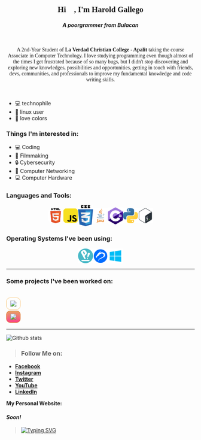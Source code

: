 
<h2 align="center" style="font-family: Ubuntu">Hi 👋, I'm Harold Gallego</h2>
<h4 align="center"><em>A poorgrammer from Bulacan</em></h4>
<br>

<p align="center" style="font-family: Ubuntu">A 2nd-Year Student of <strong>La Verdad Christian College - Apalit</strong> taking the course Associate in Computer Technology. I love studying programming even though almost of the times I get frustrated because of so many bugs, but I didn't stop discovering and exploring new knowledges, possibilities and opportunities, getting in touch with friends, devs, communities, and professionals to improve my fundamental knowledge and code writing skills.</p>
<br>

- :computer: technophile
- :penguin: linux user
- :art: love colors

### **Things I'm interested in:**
- :computer: Coding
- :movie_camera: Filmmaking
- :lock: Cybersecurity
- :signal_strength: Computer Networking
- :computer: Computer Hardware

### **Languages and Tools:**
<div style="display: flex; justify-content: center; align-items: center; flex-wrap: wrap;">
<img src="./img/html5-logo.png" alt="html5" style="width: 40px; border-radius: 10px;">
<img src="./img/js-logo.png" alt="javascript" style="width: 40px; border-radius: 10px">
<img src="./img/css-logo.png" alt="css3" style="width: 40px">
<img src="./img/java-logo.png" alt="java" style="width: 40px">
<img src="./img/csharp-logo.png" alt="csharp" style="width: 40px">
<img src="./img/python-logo.png" alt="python" style="width: 40px">
<img src="./img/bash-logo.png" alt="bash" style="width: 40px">
</div>


### **Operating Systems I've been using:** 
<div style="display: flex; justify-content: center; align-items: center; flex-wrap: wrap;">

<img src="./img/pop-os-logo.png" alt="popos" style="width: 40px">
<img src="./img/kali-logo.png" alt="kali-linux" style="width: 40px">
<img src="./img/windows-logo.png" alt="windows" style="width: 40px">
</div>

<hr>

### **Some projects I've been worked on:**
<br>
<a href="https://lvcc-act2-pro-cvpn.netlify.app" target="_blank"><img src="https://raw.githubusercontent.com/toor-at-har0/lvcc-grp4-pro_cvpn/main/images/logos/logo-ls.png"   style="width: 150px; border: 1px solid #f9bd68; padding: 7px 10px; border-radius: 10px;"></a>
<br>
<a href="https://lvcc-act2-code-xchange-rwd.netlify.app/index.html" target="_blank"><img src="https://raw.githubusercontent.com/toor-at-har0/code-xchange-rwd/main/images/logos/logo-landscape-transparent.png" style="width: 190px; border: 1px solid #d8670b; padding: 7px 10px; border-radius: 10px; background: rgb(231,160,101);
background: linear-gradient(180deg, rgba(231,160,101,1) 0%, rgba(251,67,134,1) 100%);"></a>

<hr>

![Github stats](https://github-readme-stats.vercel.app/api?username=toor-at-har0)

> ### **Follow Me on:**
- [**Facebook**](https://facebook.com/h01000111)
- [**Instagram**](https://instagram.com/halord.jpg)
- [**Twitter**](https://twitter.com/HarordG)
- [**YouTube**](https://youtube.com/channel/UCj9Ft2taDzOzTzDO02DWS6Q)
- [**LinkedIn**](https://linkedin.com/in/haroldgallego2018)

**My Personal Website:**
#### *Soon!*

> [![Typing SVG](https://readme-typing-svg.herokuapp.com?color=%2320D552&center=true&vCenter=true&multiline=true&height=100&lines=%22Dont+be+a+programmer..;%E2%80%8E%E2%80%8E%E2%80%8E...%E2%80%8Ebe+a+problem+solver%22;-+J+O+M+A)](https://git.io/typing-svg)

